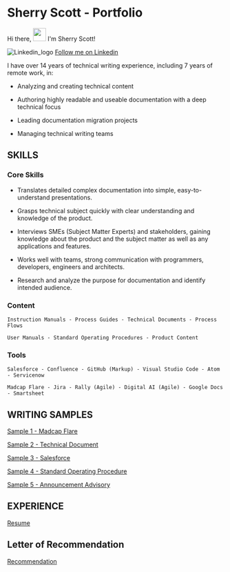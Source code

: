 # Sherry Scott - Portfolio

Hi there, <img src="https://raw.githubusercontent.com/MartinHeinz/MartinHeinz/master/wave.gif" width="30px"> I'm Sherry Scott!

![Linkedin_logo](https://user-images.githubusercontent.com/100245793/169851846-1b7afa95-7265-4e13-be39-8269d170dfbd.jpg) [Follow me on Linkedin](https://www.linkedin.com/in/sherry-scott-7b0113/)


I have over 14 years of technical writing experience, including 7 years of remote work, in:

- Analyzing and creating technical content 

- Authoring highly readable and useable documentation with a deep technical focus

- Leading documentation migration projects

- Managing technical writing teams

## SKILLS

### Core Skills
- Translates detailed complex documentation into simple, easy-to-understand presentations.

- Grasps technical subject quickly with clear understanding and knowledge of the product.

- Interviews SMEs (Subject Matter Experts) and stakeholders, gaining knowledge about the product and the subject matter as well as any applications and features.

- Works well with teams, strong communication with programmers, developers, engineers and architects.

- Research and analyze the purpose for documentation and identify intended audience. 

### Content
    Instruction Manuals - Process Guides - Technical Documents - Process Flows

    User Manuals - Standard Operating Procedures - Product Content

### Tools
    Salesforce - Confluence - GitHub (Markup) - Visual Studio Code - Atom - Servicenow

    Madcap Flare - Jira - Rally (Agile) - Digital AI (Agile) - Google Docs - Smartsheet

## WRITING SAMPLES

[Sample 1 - Madcap Flare](https://github.com/shescott66/shescott66.github.io/blob/95c3bd744f3f57a083e353b380438a387f581c23/Signal%20Start%20Node%20(MadCap%20Flare).pdf)

[Sample 2 - Technical Document](https://github.com/shescott66/shescott66.github.io/blob/3a2f8a15c3e18d02f059afb4fe90c578172a7657/ASRI%20ODO%20Infrastructure%20Build%20NNI%20-%20Guide%20Compressed%20Version.pdf)

[Sample 3 - Salesforce](https://github.com/shescott66/shescott66.github.io/blob/64b37420dbd31173f12d44e63d5094cc784d7bce/Resume%20Manager%20(Salesforce).pdf)

[Sample 4 - Standard Operating Procedure](https://github.com/shescott66/shescott66.github.io/blob/566af04b78ce50d05f019b3d579f98d65526fb6f/OIT%20SOP%20(audit_governance).pdf)

[Sample 5 - Announcement Advisory](https://github.com/shescott66/shescott66.github.io/blob/d506982150a4c33126eee3c3acd5b47b53790368/Announcement%20Training%20Advisory%20-%20New%20File%20Server%20v2.0.pdf)


## EXPERIENCE

[Resume](https://github.com/shescott66/shescott66.github.io/blob/e58319ba0661b886e6ea1bcac2b8eea71b654f9b/Scott_Resume_Technical_Writer%202022.pdf)

## Letter of Recommendation

[Recommendation](https://github.com/shescott66/shescott66.github.io/blob/27f4cd3c814b4e7f73e9abae44fd4a36da4a16a7/Letter%20of%20Recommendation.pdf)
